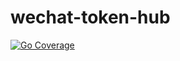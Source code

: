 # wechat-token-hub

[![Go Coverage](https://github.com/waynecraig/wechat-token-hub/wiki/coverage.svg)](https://raw.githack.com/wiki/waynecraig/wechat-token-hub/coverage.html)